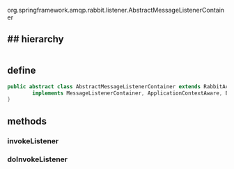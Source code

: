 org.springframework.amqp.rabbit.listener.AbstractMessageListenerContainer
## ## hierarchy
```
```

## define
```java
public abstract class AbstractMessageListenerContainer extends RabbitAccessor
		implements MessageListenerContainer, ApplicationContextAware, BeanNameAware, DisposableBean, SmartLifecycle {
}
```

## methods

### invokeListener

### doInvokeListener